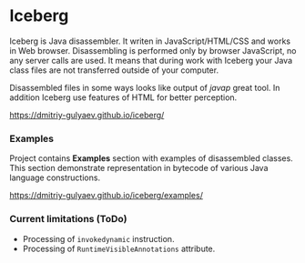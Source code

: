 # Iceberg

Iceberg is Java disassembler. It writen in JavaScript/HTML/CSS and works in Web browser. Disassembling is performed only by browser JavaScript, no any server calls are used. It means that during work with Iceberg your Java class files are not transferred outside of your computer.

Disassembled files in some ways looks like output of *javap* great tool. In addition Iceberg use features of HTML for better perception.

https://dmitriy-gulyaev.github.io/iceberg/

### Examples

Project contains **Examples** section with examples of disassembled classes. This section demonstrate representation in bytecode of various Java language constructions.

https://dmitriy-gulyaev.github.io/iceberg/examples/

### Current limitations (ToDo)

- Processing of `invokedynamic` instruction.
- Processing of `RuntimeVisibleAnnotations` attribute.